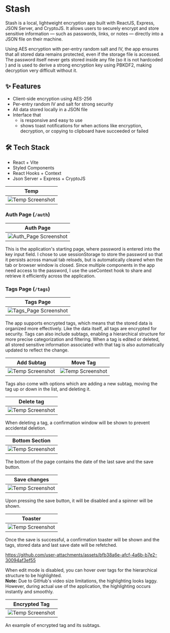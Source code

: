 # Stash

Stash is a local, lightweight encryption app built with ReactJS, Express, JSON Server, and CryptoJS. It allows users to securely encrypt and store sensitive information — such as passwords, links, or notes — directly into a JSON file on their machine.

Using AES encryption with per-entry random salt and IV, the app ensures that all stored data remains protected, even if the storage file is accessed. The password itself never gets stored inside any file (so it is not hardcoded
) and is used to derive a strong encryption key using PBKDF2, making decryption very difficult without it.

## ✨ Features

- Client-side encryption using AES-256
- Per-entry random IV and salt for strong security
- All data stored locally in a JSON file
- Interface that
  - is responsive and easy to use
  - shows toast notifications for when actions like encryption, decryption, or copying to clipboard have succeeded or failed

## 🛠 Tech Stack

-   React + Vite
-   Styled Components
-   React Hooks + Context
-   Json Server + Express + CryptoJS


| Temp |
|-------------------|
| ![Temp Screenshot](https://drive.google.com/uc?export=view&id=AAA) |

### Auth Page (`/auth`)

| Auth Page |
|-------------------|
| ![Auth_Page Screenshot](https://drive.google.com/uc?export=view&id=auth-page) |

This is the application's starting page, where password is entered into the key input field. I chose to use sessionStorage to store the password so that it persists across manual tab reloads, but is automatically cleared when the tab or browser window is closed.
Since multiple components in the app need access to the password, I use the useContext hook to share and retrieve it efficiently across the application.

### Tags Page (`/tags`)

| Tags Page |
|-------------------|
| ![Tags_Page Screenshot](https://drive.google.com/uc?export=view&id=tags-page) |

The app supports encrypted tags, which means that the stored data is organized more effectively. Like the data itself, all tags are encrypted for security. Tags can also include subtags, enabling a hierarchical structure for more precise categorization and filtering. When a tag is edited or deleted, all stored sensitive information associated with that tag is also automatically updated to reflect the change.

| Add Subtag | Move Tag |
|-------------------|-------------------|
| ![Temp Screenshot](https://drive.google.com/uc?export=view&id=tags-options-add) | ![Temp Screenshot](https://drive.google.com/uc?export=view&id=tags-options-move) | 

Tags also come with options which are adding a new subtag, moving the tag up or down in the list, and deleting it.


| Delete tag |
|-------------------|
| ![Temp Screenshot](https://drive.google.com/uc?export=view&id=tags-options-delete) |

When deleting a tag, a confirmation window will be shown to prevent accidental deletion.

| Bottom Section |
|-------------------|
| ![Temp Screenshot](https://drive.google.com/uc?export=view&id=tags-page-bottom) |

The bottom of the page contains the date of the last save and the save button.

| Save changes |
|-------------------|
| ![Temp Screenshot](https://drive.google.com/uc?export=view&id=tags-page-bottom-2) |

Upon pressing the save button, it will be disabled and a spinner will be shown.

| Toaster |
|-------------------|
| ![Temp Screenshot](https://drive.google.com/uc?export=view&id=tags-options-delete) |

Once the save is successful, a confirmation toaster will be shown and the tags, stored data and last save date will be refetched.

https://github.com/user-attachments/assets/bfb38a6e-afcf-4a6b-b7e2-30094af3ef55

When edit mode is disabled, you can hover over tags for the hierarchical structure to be highlighted.<br>
**Note:** Due to GitHub's video size limitations, the highlighting looks laggy. However, during actual use of the application, the highlighting occurs instantly and smoothly.

| Encrypted Tag |
|-------------------|
| ![Temp Screenshot](https://drive.google.com/uc?export=view&id=tags-encr) |

An example of encrypted tag and its subtags.


